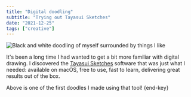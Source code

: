 ```yaml
---
title: "Digital doodling"
subtitle: "Trying out Tayasui Sketches"
date: "2021-12-25"
tags: ["creative"]
---
```


![Black and white doodling of myself surrounded by things I like](/img/20211225_me-patchwork.webp)

It's been a long time I had wanted to get a bit more familiar with digital drawing. I discovered the [Tayasui Sketches](https://tayasui.com/sketches/) software that was just what I needed: available on macOS, free to use, fast to learn, delivering great results out of the box.

Above is one of the first doodles I made using that tool! {end-key}
